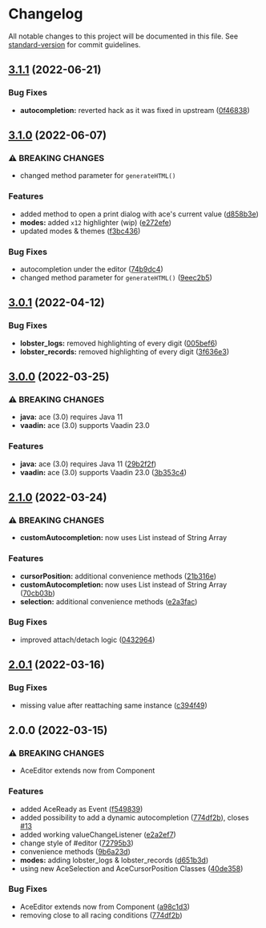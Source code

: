 # Changelog

All notable changes to this project will be documented in this file. See [standard-version](https://github.com/conventional-changelog/standard-version) for commit guidelines.

## [3.1.1](https://github.com/f0rce/ace/compare/v3.1.0...v3.1.1) (2022-06-21)


### Bug Fixes

* **autocompletion:** reverted hack as it was fixed in upstream ([0f46838](https://github.com/f0rce/ace/commit/0f46838cd04e61c2875d0577a0e44194d4ce1d99))

## [3.1.0](https://github.com/f0rce/ace/compare/v3.0.1...v3.1.0) (2022-06-07)


### ⚠ BREAKING CHANGES

* changed method parameter for `generateHTML()`

### Features

* added method to open a print dialog with ace's current value ([d858b3e](https://github.com/f0rce/ace/commit/d858b3e9d12563b7ebedd8ffa4025e673c867983))
* **modes:** added `x12` highlighter (wip) ([e272efe](https://github.com/f0rce/ace/commit/e272efe383b0462045965bea8748f9d91fd014ea))
* updated modes & themes ([f3bc436](https://github.com/f0rce/ace/commit/f3bc436b97d2eea8276d02250716be62d963a035))


### Bug Fixes

* autocompletion under the editor ([74b9dc4](https://github.com/f0rce/ace/commit/74b9dc4b6622b0c2e5c69e433e92c2e18b51d24a))
* changed method parameter for `generateHTML()` ([9eec2b5](https://github.com/f0rce/ace/commit/9eec2b5603efea7a907c2bdf16335b39225bfb87))

## [3.0.1](https://github.com/F0rce/ace/compare/v3.0.0...v3.0.1) (2022-04-12)


### Bug Fixes

* **lobster_logs:** removed highlighting of every digit ([005bef6](https://github.com/F0rce/ace/commit/005bef6242c6c1f50164f212b4143f56474fdddc))
* **lobster_records:** removed highlighting of every digit ([3f636e3](https://github.com/F0rce/ace/commit/3f636e32ba63cc90fd9fb91bdde6fb805f4f5827))

## [3.0.0](https://github.com/F0rce/ace/compare/v2.1.0...v3.0.0) (2022-03-25)


### ⚠ BREAKING CHANGES

* **java:** ace (3.0) requires Java 11
* **vaadin:** ace (3.0) supports Vaadin 23.0

### Features

* **java:** ace (3.0) requires Java 11 ([29b2f2f](https://github.com/F0rce/ace/commit/29b2f2ffc6e14eb8414f197208f25ad35736a5c0))
* **vaadin:** ace (3.0) supports Vaadin 23.0 ([3b353c4](https://github.com/F0rce/ace/commit/3b353c4d12fa2d9ed017c6f3d32d1cc3507a4edd))

## [2.1.0](https://github.com/F0rce/ace/compare/v2.0.1...v2.1.0) (2022-03-24)


### ⚠ BREAKING CHANGES

* **customAutocompletion:** now uses List<String> instead of String Array

### Features

* **cursorPosition:** additional convenience methods ([21b316e](https://github.com/F0rce/ace/commit/21b316e6c9b727759e20a0fe1a1f8e2ce31a7902))
* **customAutocompletion:** now uses List<String> instead of String Array ([70cb03b](https://github.com/F0rce/ace/commit/70cb03b54b56d6eb34abc08897c7a7029da3e7bc))
* **selection:** additional convenience methods ([e2a3fac](https://github.com/F0rce/ace/commit/e2a3facf74f41b2aadc4795c7ccbdf51933e0837))


### Bug Fixes

* improved attach/detach logic ([0432964](https://github.com/F0rce/ace/commit/04329642facb7c7e0df361206a0dd23a71675aa3))

## [2.0.1](https://github.com/F0rce/ace/compare/v2.0.0...v2.0.1) (2022-03-16)


### Bug Fixes

* missing value after reattaching same instance ([c394f49](https://github.com/F0rce/ace/commit/c394f49e4404e17d8c1c4a6f09fb7de4fac8eb3e))

## 2.0.0 (2022-03-15)


### ⚠ BREAKING CHANGES

* AceEditor extends now from Component

### Features

* added AceReady as Event ([f549839](https://github.com/f0rce/ace/commits/f54983916f11acc4ff3b6e634fa2a3644465cc3e))
* added possibility to add a dynamic autocompletion ([774df2b](https://github.com/f0rce/ace/commits/774df2b498d9aef02a1499a0b04933654f2c4f73)), closes [#13](https://github.com/F0rce/ace/issues/13)
* added working valueChangeListener ([e2a2ef7](https://github.com/f0rce/ace/commits/e2a2ef7908ff11e802a06ca656ab305fea51eefe))
* change style of #editor ([72795b3](https://github.com/f0rce/ace/commits/72795b3071e99f98c72607974db18a893aafe7f2))
* convenience methods ([9b6a23d](https://github.com/f0rce/ace/commits/9b6a23d8656a271cd6725faeef14c9307fe5495f))
* **modes:** adding lobster_logs & lobster_records ([d651b3d](https://github.com/f0rce/ace/commits/d651b3df4422333558e5fac2a3b0a4862767b116))
* using new AceSelection and AceCursorPosition Classes ([40de358](https://github.com/f0rce/ace/commits/40de3581af32739d457e24df3b01b98e3115117e))


### Bug Fixes

* AceEditor extends now from Component ([a98c1d3](https://github.com/f0rce/ace/commits/a98c1d360d9065f6b56108fb6cf52cbaf9891916))
* removing close to all racing conditions ([774df2b](https://github.com/f0rce/ace/commits/774df2b498d9aef02a1499a0b04933654f2c4f73))
